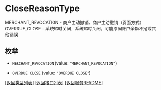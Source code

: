# CloseReasonType

  MERCHANT_REVOCATION - 商户主动撤销，商户主动撤销（页面方式）  OVERDUE_CLOSE - 系统超时关闭，系统超时关闭，可能原因账户余额不足或其他错误

## 枚举


* `MERCHANT_REVOCATION` (value: `"MERCHANT_REVOCATION"`)

* `OVERDUE_CLOSE` (value: `"OVERDUE_CLOSE"`)


[\[返回类型列表\]](README.md#类型列表)
[\[返回接口列表\]](README.md#接口列表)
[\[返回服务README\]](README.md)


